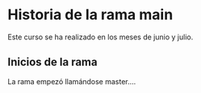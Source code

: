 # Historia de la rama main

Este curso se ha realizado en los meses de junio y julio.

## Inicios de la rama

La rama empezó llamándose master....
